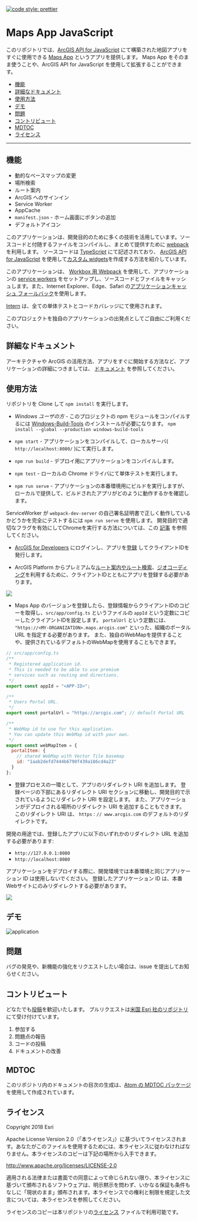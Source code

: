 [![code style: prettier](https://img.shields.io/badge/code_style-prettier-ff69b4.svg?style=flat-square)](https://github.com/prettier/prettier)

# Maps App JavaScript

このリポジトリでは、[ArcGIS API for JavaScript](https://developers.arcgis.com/javascript/) にて構築された地図アプリをすぐに使用できる [Maps App](https://developers.arcgis.com/example-apps/maps-app-javascript/?utm_source=github&utm_medium=web&utm_campaign=example_apps_maps_app_javascript) というアプリを提供します。
Maps App をそのまま使うことや、ArcGIS API for JavaScript を使用して拡張することができます。

<!-- MDTOC maxdepth:6 firsth1:0 numbering:0 flatten:0 bullets:1 updateOnSave:1 -->

- [機能](#機能)   
- [詳細なドキュメント](#詳細なドキュメント)   
- [使用方法](#使用方法)   
- [デモ](#デモ)   
- [問題](#問題)   
- [コントリビュート](#コントリビュート)   
- [MDTOC](#mdtoc)   
- [ライセンス](#ライセンス)   

<!-- /MDTOC -->
---

## 機能

 * 動的なベースマップの変更
 * 場所検索
 * ルート案内
 * ArcGIS へのサインイン
 * Service Worker
 * AppCache
 * `manifest.json` - ホーム画面にボタンの追加
 * デフォルトアイコン

このアプリケーションは、開発目的のために多くの技術を活用しています。ソースコードと付随するファイルをコンパイルし、まとめて提供すために [webpack](https://webpack.js.org/) を利用します。 ソースコードは [TypeScript](http://www.typescriptlang.org/) にて記述されており、 [ArcGIS API for JavaScript](https://developers.arcgis.com/javascript/) を使用して[カスタム widgets](https://developers.arcgis.com/javascript/latest/guide/custom-widget/index.html)を作成する方法を紹介しています。

このアプリケーションは、 [Workbox 用 Webpack](https://developers.google.com/web/tools/workbox/get-started/webpack) を使用して、アプリケーションの [service workers](https://developer.mozilla.org/en-US/docs/Web/API/Service_Worker_API) をセットアップし、ソースコードとファイルをキャッシュします。また、Internet Explorer、Edge、Safari の[アプリケーションキャッシュ フォールバック](https://developer.mozilla.org/en-US/docs/Web/HTML/Using_the_application_cache)を使用します。

[Intern](https://theintern.io/) は、全ての単体テストとコードカバレッジにて使用されます。

このプロジェクトを独自のアプリケーションの出発点としてご自由にご利用ください。

## 詳細なドキュメント

アーキテクチャや ArcGIS の活用方法、アプリをすぐに開始する方法など、アプリケーションの詳細につきましては、 [ドキュメント](./docs/README_ja.md) を参照してください。

## 使用方法

リポジトリを Clone して `npm install` を実行します。

* _Windows ユーザの方_ - このプロジェクトの npm モジュールをコンパイルするには [Windows-Build-Tools](https://github.com/felixrieseberg/windows-build-tools) のインストールが必要になります。 `npm install --global --production windows-build-tools`

* `npm start` - アプリケーションをコンパイルして、ローカルサーバ( `http://localhost:8080/` )にて実行します。
* `npm run build` - デプロイ用にアプリケーションをコンパイルします。
* `npm test` - ローカルの Chrome ドライバにて単体テストを実行します。
* `npm run serve` - アプリケーションの本番環境用にビルドを実行しますが、ローカルで提供して、ビルドされたアプリがどのように動作するかを確認します。

ServiceWorker が `webpack-dev-server` の自己署名証明書で正しく動作しているかどうかを完全にテストするには `npm run serve` を使用します。 開発目的で適切なフラグを有効にしてChromeを実行する方法については、この [記事](https://deanhume.com/testing-service-workers-locally-with-self-signed-certificates/) を参照してください。

* [ArcGIS for Developers](https://developers.arcgis.com/) にログインし、アプリを[登録](https://developers.arcgis.com/applications/#/) してクライアントIDを発行します。

* ArcGIS Platform からプレミアムな[ルート案内やルート検索](https://developers.arcgis.com/features/directions/)、[ジオコーディング](https://developers.arcgis.com/features/geocoding/)を利用するために、クライアントIDとともにアプリを登録する必要があります。

![](images/Register1.png)
* Maps App のバージョンを登録したら、登録情報からクライアントIDのコピーを取得し、`src/app/config.ts` というファイルの `appId` という定数にコピーしたクライアントIDを設定します。 `portalUrl` という定数には、 `"https://<MY-ORGANIZATION>.maps.arcgis.com"` といった、組織のポータル URL を指定する必要があります。 また、独自のWebMapを提供することや、提供されているデフォルトのWebMapを使用することもできます。

```js
// src/app/config.ts
/**
 * Registered application id.
 * This is needed to be able to use premium
 * services such as routing and directions.
 */
export const appId = "<APP-ID>";

/**
 * Users Portal URL.
 */
export const portalUrl = "https://arcgis.com"; // default Portal URL

/**
 * WebMap id to use for this application.
 * You can update this WebMap id with your own.
 */
export const webMapItem = {
  portalItem: {
    // shared WebMap with Vector Tile basemap
    id: "1aab2defd7444b6790f439a186cd4a23"
  }
};
```

* 登録プロセスの一環として、アプリのリダイレクト URI を追加します。 登録ページの下部にあるリダイレクト URI セクションに移動し、開発目的で示されているようにリダイレクト URI を設定します。 また、アプリケーションがデプロイされる場所のリダイレクト URI を追加することもできます。 このリダイレクト URI は、 `https：// www.arcgis.com` のデフォルトのリダイレクトです。 

開発の用途では、登録したアプリに以下のいずれかのリダイレクト URL を追加する必要があります:

* `http://127.0.0.1:8080`
* `http://localhost:8080`

アプリケーションをデプロイする際に、開発環境では本番環境と同じアプリケーション ID は使用しないでください。 登録したアプリケーション ID は、本番Webサイトにのみリダイレクトする必要があります。 

![](images/Register2.png)

## デモ

![application](images/maps-app.gif)

## 問題

バグの発見や、新機能の強化をリクエストしたい場合は、issue を提出してお知らせください。

## コントリビュート

どなたでも[投稿](CONTRIBUTING.md)を歓迎いたします。 プルリクエストは[米国 Esri 社のリポジトリ](https://github.com/Esri/maps-app-javascript)にて受け付けています。

1. 参加する
2. 問題点の報告
3. コードの投稿
4. ドキュメントの改善

## MDTOC

このリポジトリ内のドキュメントの目次の生成は、[Atom の MDTOC パッケージ](https://atom.io/packages/atom-mdtoc)を使用して作成されています。 

## ライセンス

Copyright 2018 Esri

Apache License Version 2.0（「本ライセンス」）に基づいてライセンスされます。あなたがこのファイルを使用するためには、本ライセンスに従わなければなりません。本ライセンスのコピーは下記の場所から入手できます。

http://www.apache.org/licenses/LICENSE-2.0

適用される法律または書面での同意によって命じられない限り、本ライセンスに基づいて頒布されるソフトウェアは、明示黙示を問わず、いかなる保証も条件もなしに「現状のまま」頒布されます。本ライセンスでの権利と制限を規定した文言については、本ライセンスを参照してください。

ライセンスのコピーは本リポジトリの[ライセンス](./LICENSE) ファイルで利用可能です。
